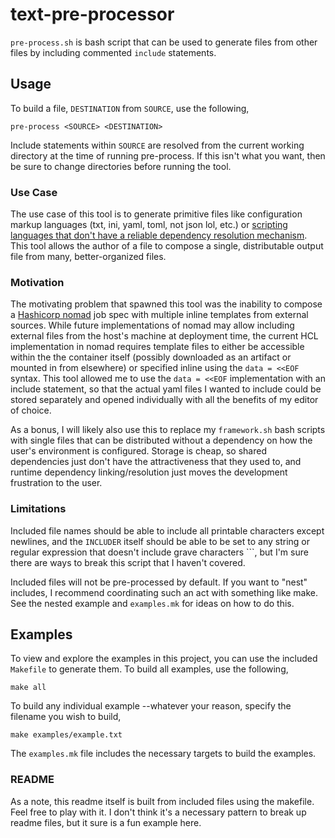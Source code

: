 # text-pre-processor

`pre-process.sh` is bash script that can be used to generate files from other
files by including commented `include` statements.

## Usage
To build a file, `DESTINATION` from `SOURCE`, use the following,

```shell
pre-process <SOURCE> <DESTINATION>
```

Include statements within `SOURCE` are resolved from the current working
directory at the time of running pre-process.  If this isn't what you want,
then be sure to change directories before running the tool.

### Use Case
The use case of this tool is to generate primitive files like configuration 
markup languages (txt, ini, yaml, toml, not json lol, etc.) or
[scripting languages that don't have a reliable dependency
resolution mechanism](https://github.com/jdbeightol/framework).  This tool
allows the author of a file to compose a single, distributable output file from
many, better-organized files.

### Motivation
The motivating problem that spawned this tool was the inability to compose a
[Hashicorp nomad](https://www.nomadproject.io/) job spec with multiple inline
templates from external sources.  While future implementations of nomad may
allow including external files from the host's machine at deployment time,
the current HCL implementation in nomad requires template files to either be
accessible within the the container itself (possibly downloaded as an artifact
or mounted in from elsewhere) or specified inline using the `data = <<EOF`
syntax.  This tool allowed me to use the `data = <<EOF` implementation with an
include statement, so that the actual yaml files I wanted to include could be
stored separately and opened individually with all the benefits of my editor of
choice.

As a bonus, I will likely also use this to replace my `framework.sh` bash
scripts with single files that can be distributed without a dependency on
how the user's environment is configured.  Storage is cheap, so shared
dependencies just don't have the attractiveness that they used to, and runtime
dependency linking/resolution just moves the development frustration to the
user.

### Limitations
Included file names should be able to include all printable characters except
newlines, and the `INCLUDER` itself should be able to be set to any string or 
regular expression that doesn't include grave characters ```, but I'm sure 
there are ways to break this script that I haven't covered.

Included files will not be pre-processed by default.  If you want to "nest"
includes, I recommend coordinating such an act with something like make.  See
the nested example and `examples.mk` for ideas on how to do this.

## Examples
To view and explore the examples in this project, you can use the included
`Makefile` to generate them.  To build all examples, use the following,

```
make all
```

To build any individual example --whatever your reason, specify the filename
you wish to build,

```
make examples/example.txt
```

The `examples.mk` file includes the necessary targets to build the examples.

### README
As a note, this readme itself is built from included files using the makefile.
Feel free to play with it.  I don't think it's a necessary pattern to break up
readme files, but it sure is a fun example here.
